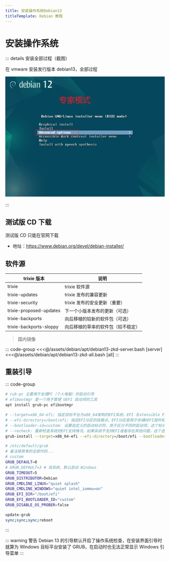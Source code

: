 ```yaml
---
title: 安装操作系统Debian13
titleTemplate: Debian 教程
---
```


# 安装操作系统

::: details 安装全部过程（截图）

在 vmware 安装发行版本 debian13，全部过程

![](/assets/debian/install_os/01.png)

:::

## 测试版 CD 下载

测试版 CD 只能在官网下载

-   地址：https://www.debian.org/devel/debian-installer/

## 软件源

| trixie 版本             | 说明                               |
| ----------------------- | ---------------------------------- |
| trixie                  | trixie 软件源                      |
| trixie-updates          | trixie 发布的兼容更新              |
| trixie-security         | trixie 发布的安全更新（重要）      |
| trixie-proposed-updates | 下一个小版本发布的更新（可选）     |
| trixie-backports        | 向后移植的较新的软件包（可选）     |
| trixie-backports-sloppy | 向后移植的草率的软件包（较不稳定） |

> 国内镜像

::: code-group
<<<@/assets/debian/apt/debian13-zkd-server.bash [server]
<<<@/assets/debian/apt/debian13-zkd-all.bash [all]
:::

## 重装引导

::: code-group

```bash [安装必要软件包]
# rub-pc 主要用于处理PC（个人电脑）的启动引导
# efibootmgr 是一个用于管理 UEFI 启动项的工具
apt install grub-pc efibootmgr
```

```bash [安装GRUB引导]
# --target=x86_64-efi: 指定目标平台为x86_64架构的EFI系统。EFI（Extensible Firmware Interface）是一种用于在计算机启动时加载操作系统的标准接口。
# --efi-directory=/boot/efi: 指定EFI分区的挂载点。EFI分区是用于存储UEFI固件和启动加载程序的分区。
# --bootloader-id=custom: 设置自定义的启动标识符，用于区分不同的启动项。这个标识符将在GRUB菜单中显示，以便用户选择要启动的操作系统。
# --recheck: 重新检查系统的EFI支持情况。如果系统不支持EFI或者存在其他问题，这个选项可以帮助你解决问题。
grub-install --target=x86_64-efi --efi-directory=/boot/efi --bootloader-id=custom --recheck
```

```bash [GRUB引导加载程序配置文件]
# /etc/default/grub
# 备注掉原来的全部代码...
# custom
GRUB_DEFAULT=0
# GRUB_DEFAULT=3 # 双系统，默认启动 Windows
GRUB_TIMEOUT=5
GRUB_DISTRIBUTOR=Debian
GRUB_CMDLINE_LINUX="quiet splash"
GRUB_CMDLINE_WINDOWS="quiet intel_iommu=on"
GRUB_EFI_DIR="/boot/efi"
GRUB_EFI_BOOTLOADER_ID="custom"
GRUB_DISABLE_OS_PROBER=false
```

```bash [更新引导]
update-grub
sync;sync;sync;reboot
```

:::

::: warning 警告
Debian 13 的引导默认开启了操作系统检查，在安装界面引导时就算为 Windows 目标平台安装了 GRUB，在启动时也无法正常显示 Windows 引导菜单
:::
